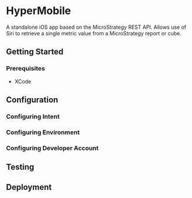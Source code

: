 # HyperMobile

A standalone iOS app based on the MicroStrategy REST API. Allows use of Siri to retrieve a single metric value from a MicroStrategy report or cube.

## Getting Started

### Prerequisites

* XCode

## Configuration

### Configuring Intent

### Configuring Environment

### Configuring Developer Account

## Testing

## Deployment
